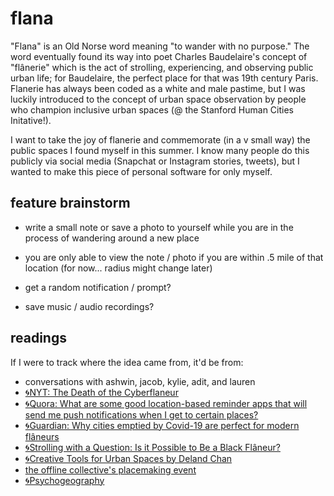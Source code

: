 # flana

"Flana" is an Old Norse word meaning "to wander with no purpose." The word eventually found its way into poet Charles Baudelaire's concept of "flânerie" which is the act of strolling, experiencing, and observing public urban life; for Baudelaire, the perfect place for that was 19th century Paris. Flanerie has always been coded as a white and male pastime, but I was luckily introduced to the concept of urban space observation by people who champion inclusive urban spaces (@ the Stanford Human Cities Initative!). 

I want to take the joy of flanerie and commemorate (in a v small way) the public spaces I found myself in this summer. I know many people do this publicly via social media (Snapchat or Instagram stories, tweets), but I wanted to make this piece of personal software for only myself. 

## feature brainstorm

* write a small note or save a photo to yourself while you are in the process of wandering around a new place  
* you are only able to view the note / photo if you are within .5 mile of that location (for now... radius might change later)

* get a random notification / prompt? 
* save music / audio recordings? 

## readings

If I were to track where the idea came from, it'd be from: 
* conversations with ashwin, jacob, kylie, adit, and lauren
* [🌀NYT: The Death of the Cyberflaneur](https://www.nytimes.com/2012/02/05/opinion/sunday/the-death-of-the-cyberflaneur.html) 
* [🌀Quora: What are some good location-based reminder apps that will send me push notifications when I get to certain places?](https://www.quora.com/What-are-some-good-location-based-reminder-apps-that-will-send-me-push-notifications-when-I-get-to-certain-places)
* [🌀Guardian: Why cities emptied by Covid-19 are perfect for modern flâneurs](https://www.theguardian.com/travel/2021/apr/06/cities-emptied-by-covid-perfect-for-modern-flaneur-baudelaire)
* [🌀Strolling with a Question: Is it Possible to Be a Black Flâneur?](https://www.isrf.org/2021/05/21/strolling-with-a-question-is-it-possible-to-be-a-black-flaneur/)
* [🌀Creative Tools for Urban Spaces by Deland Chan](http://www.humancities.org/s/UrbanObservationTool_06012015.pdf)
* [the offline collective's placemaking event](https://lu.ma/pc4zb70l)
* [🌀Psychogeography](https://en.wikipedia.org/wiki/Psychogeography)

